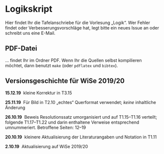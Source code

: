# Logikskript
Hier findet Ihr die Tafelanschriebe für die Vorlesung „Logik“. Wer Fehler findet oder Verbesserungsvorschläge hat, legt bitte ein neues Issue an oder schreibt uns eine E-Mail.

## PDF-Datei

… findet Ihr im Ordner PDF. Wenn Ihr die Quellen selbst kompilieren möchtet, dann benutzt
<code>make</code> (oder
<code>pdflatex</code> und <code>bibtex</code>).

## Versionsgeschichte für WiSe 2019/20

**15.12.19**&nbsp; kleine Korrektur in T3.15

**25.11.19**&nbsp; Für Bild in T2.10 „echtes“ Querformat verwendet; *keine* inhaltliche Änderung

**26.10.19**&nbsp; Beweis Resolutionssatz umorganisiert und auf T1.15–T1.16 verteilt; folgende T1.17–T1.22 und darin enthaltene Verweise entsprechend umnummeriert. Betroffene Seiten: 12–19

**20.10.19**&nbsp; kleinere Aktualisierung der Literaturangaben und Notation in T1.11

**2.10.19**&nbsp; Aktualisierung auf WiSe 2019/20
